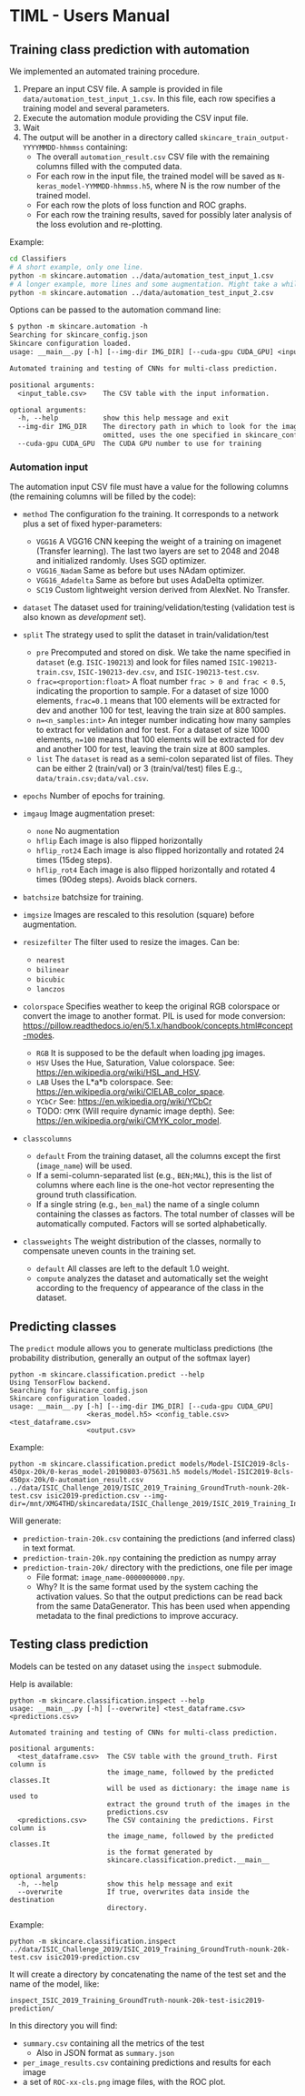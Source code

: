 # TIML - Users Manual

## Training class prediction with automation

We implemented an automated training procedure.

1. Prepare an input CSV file. A sample is provided in file `data/automation_test_input_1.csv`. In this file, each row specifies a training model and several parameters.
2. Execute the automation module providing the CSV input file.
3. Wait
4. The output will be another in a directory called `skincare_train_output-YYYYMMDD-hhmmss` containing:
    * The overall `automation_result.csv` CSV file with the remaining columns filled with the computed data.
    * For each row in the input file, the trained model will be saved as `N-keras_model-YYMMDD-hhmmss.h5`, where N is the row number of the trained model.
    * For each row the plots of loss function and ROC graphs.
    * For each row the training results, saved for possibly later analysis of the loss evolution and re-plotting.

Example:

```bash
cd Classifiers
# A short example, only one line.
python -m skincare.automation ../data/automation_test_input_1.csv
# A longer example, more lines and some augmentation. Might take a while.
python -m skincare.automation ../data/automation_test_input_2.csv
```

Options can be passed to the automation command line:

```txt
$ python -m skincare.automation -h
Searching for skincare_config.json
Skincare configuration loaded.
usage: __main__.py [-h] [--img-dir IMG_DIR] [--cuda-gpu CUDA_GPU] <input_table.csv>

Automated training and testing of CNNs for multi-class prediction.

positional arguments:
  <input_table.csv>    The CSV table with the input information.

optional arguments:
  -h, --help           show this help message and exit
  --img-dir IMG_DIR    The directory path in which to look for the images. If
                       omitted, uses the one specified in skincare_config.json
  --cuda-gpu CUDA_GPU  The CUDA GPU number to use for training
```


### Automation input

The automation input CSV file must have a value for the following columns (the remaining columns will be filled by the code):

* `method` The configuration fo the training. It corresponds to a network plus a set of fixed hyper-parameters:
  * `VGG16` A VGG16 CNN keeping the weight of a training on imagenet (Transfer learning). The last two layers are set to 2048 and 2048 and initialized randomly. Uses SGD optimizer.
  * `VGG16_Nadam` Same as before but uses NAdam optimizer.
  * `VGG16_Adadelta` Same as before but uses AdaDelta optimizer.
  * `SC19` Custom lightweight version derived from AlexNet. No Transfer.

* `dataset` The dataset used for training/velidation/testing (validation test is also known as _development_ set).
* `split` The strategy used to split the dataset in train/validation/test
  * `pre` Precomputed and stored on disk. We take the name specified in `dataset` (e.g. `ISIC-190213`) and look for files named `ISIC-190213-train.csv`, `ISIC-190213-dev.csv`, and `ISIC-190213-test.csv`.
  * `frac=<proportion:float>` A float number `frac > 0 and frac < 0.5`, indicating the proportion to sample. For a dataset of size 1000 elements, `frac=0.1` means that 100 elements will be extracted for dev and another 100 for test, leaving the train size at 800 samples.
  * `n=<n_samples:int>` An integer number indicating how many samples to extract for velidation and for test. For a dataset of size 1000 elements, `n=100` means that 100 elements will be extracted for dev and another 100 for test, leaving the train size at 800 samples.
  * `list` The `dataset` is read as a semi-colon separated list of files. They can be either 2 (train/val) or 3 (train/val/test) files E.g.:, `data/train.csv;data/val.csv`.
* `epochs` Number of epochs for training.
* `imgaug` Image augmentation preset:
  * `none` No augmentation
  * `hflip` Each image is also flipped horizontally
  * `hflip_rot24` Each image is also flipped horizontally and rotated 24 times (15deg steps).
  * `hflip_rot4` Each image is also flipped horizontally and rotated 4 times (90deg steps). Avoids black corners.
* `batchsize` batchsize for training.
* `imgsize` Images are rescaled to this resolution (square) before augmentation.
* `resizefilter` The filter used to resize the images. Can be:
  * `nearest`
  * `bilinear`
  * `bicubic`
  * `lanczos` 
* `colorspace` Specifies weather to keep the original RGB colorspace or convert the image to another format. PIL is used for mode conversion: <https://pillow.readthedocs.io/en/5.1.x/handbook/concepts.html#concept-modes>.
  * `RGB` It is supposed to be the default when loading jpg images.
  * `HSV` Uses the Hue, Saturation, Value colorspace. See: <https://en.wikipedia.org/wiki/HSL_and_HSV>.
  * `LAB` Uses the L\*a\*b colorspace. See: <https://en.wikipedia.org/wiki/CIELAB_color_space>.
  * `YCbCr` See: <https://en.wikipedia.org/wiki/YCbCr>
  * TODO: `CMYK` (Will require dynamic image depth). See: <https://en.wikipedia.org/wiki/CMYK_color_model>.   
* `classcolumns`
  * `default` From the training dataset, all the columns except the first (`image_name`) will be used.
  * If a semi-column-separated list (e.g., `BEN;MAL`), this is the list of columns where each line is the one-hot vector representing the ground truth classification.
  * If a single string (e.g., `ben_mal`) the name of a single column containing the classes as factors. The total number of classes will be automatically computed. Factors will se sorted alphabetically.
* `classweights` The weight distribution of the classes, normally to compensate uneven counts in the training set.
  * `default` All classes are left to the default 1.0 weight.
  * `compute` analyzes the dataset and automatically set the weight according to the frequency of appearance of the class in the dataset.

## Predicting classes

The `predict` module allows you to generate multiclass predictions
(the probability distribution, generally an output of the softmax layer)

```
python -m skincare.classification.predict --help
Using TensorFlow backend.
Searching for skincare_config.json
Skincare configuration loaded.
usage: __main__.py [-h] [--img-dir IMG_DIR] [--cuda-gpu CUDA_GPU]
                   <keras_model.h5> <config_table.csv> <test_dataframe.csv>
                   <output.csv>
```

Example: 

    python -m skincare.classification.predict models/Model-ISIC2019-8cls-450px-20k/0-keras_model-20190803-075631.h5 models/Model-ISIC2019-8cls-450px-20k/0-automation_result.csv ../data/ISIC_Challenge_2019/ISIC_2019_Training_GroundTruth-nounk-20k-test.csv isic2019-prediction.csv --img-dir=/mnt/XMG4THD/skincaredata/ISIC_Challenge_2019/ISIC_2019_Training_Input/

Will generate:

* `prediction-train-20k.csv` containing the predictions (and inferred class) in text format.
* `prediction-train-20k.npy` containing the prediction as numpy array
* `prediction-train-20k/`    directory with the predictions, one file per image
  * File format: `image_name-0000000000.npy`.
  * Why? It is the same format used by the system caching the activation values. So that the output predictions can be read back from the same DataGenerator. This has been used when appending metadata to the final predictions to improve accuracy.

## Testing class prediction

Models can be tested on any dataset using the `inspect` submodule.

Help is available:

```
python -m skincare.classification.inspect --help
usage: __main__.py [-h] [--overwrite] <test_dataframe.csv> <predictions.csv>

Automated training and testing of CNNs for multi-class prediction.

positional arguments:
  <test_dataframe.csv>  The CSV table with the ground_truth. First column is
                        the image_name, followed by the predicted classes.It
                        will be used as dictionary: the image name is used to
                        extract the ground truth of the images in the
                        predictions.csv
  <predictions.csv>     The CSV containing the predictions. First column is
                        the image_name, followed by the predicted classes.It
                        is the format generated by
                        skincare.classification.predict.__main__

optional arguments:
  -h, --help            show this help message and exit
  --overwrite           If true, overwrites data inside the destination
                        directory.
```

Example:

    python -m skincare.classification.inspect ../data/ISIC_Challenge_2019/ISIC_2019_Training_GroundTruth-nounk-20k-test.csv isic2019-prediction.csv

It will create a directory by concatenating the name of the test set and the name of the model, like:

    inspect_ISIC_2019_Training_GroundTruth-nounk-20k-test-isic2019-prediction/

In this directory you will find:
* `summary.csv` containing all the metrics of the test
  * Also in JSON format as `summary.json`
* `per_image_results.csv` containing predictions and results for each image
* a set of `ROC-xx-cls.png` image files, with the ROC plot.
